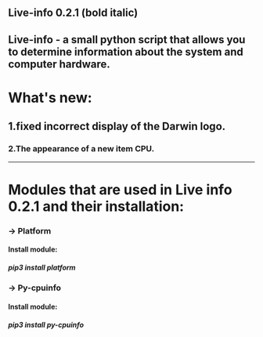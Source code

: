 **Live-info 0.2.1 (bold italic)**
-------------------------------------------------------------
Live-info - a small python script that allows you to determine 
information about the system and computer hardware.
--------------------------------------------------------------
# What's new:
## 1.fixed incorrect display of the Darwin logo.
### 2.The appearance of a new item CPU.
---------------------------------------------------------------
# Modules that are used in Live info 0.2.1 and their installation:
### -> Platform
#### Install module:
##### pip3 install platform
### -> Py-cpuinfo
#### Install module:
##### pip3 install py-cpuinfo
